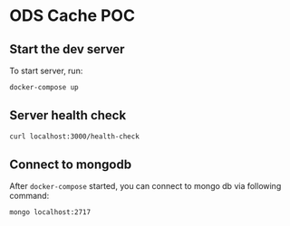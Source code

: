# ODS Cache POC

## Start the dev server

To start server, run:

```sh
docker-compose up
```

## Server health check

```sh
curl localhost:3000/health-check
```

## Connect to mongodb

After `docker-compose` started, you can connect to mongo db via following command:

```sh
mongo localhost:2717
```

